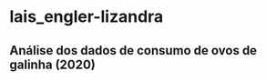 
<!-- README.md is generated from README.Rmd. Please edit that file -->

# lais\_engler-lizandra

## Análise dos dados de consumo de ovos de galinha (2020)
